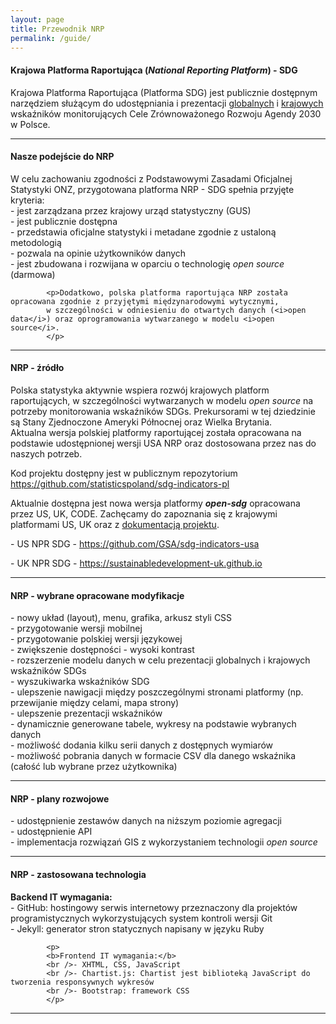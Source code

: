 ```yaml
---
layout: page
title: Przewodnik NRP
permalink: /guide/
---
```

<article>
            <h4>Krajowa Platforma Raportująca (<i>National Reporting Platform</i>) - SDG</h4>
            <p>Krajowa Platforma Raportująca (Platforma SDG) jest publicznie dostępnym narzędziem służącym do udostępniania i prezentacji <a href="https://sdg.gov.pl/"  target="_blank">globalnych</a> i 
		    <a href="https://sdg.gov.pl/statistics_nat/"  target="_blank">krajowych</a> wskaźników monitorujących Cele Zrównoważonego Rozwoju Agendy 2030 w Polsce.</p>
</article>
<hr>
<article>
            <h4>Nasze podejście do NRP</h4>
            <p>W celu zachowaniu zgodności z Podstawowymi Zasadami  Oficjalnej Statystyki ONZ,
             przygotowana platforma NRP - SDG spełnia przyjęte kryteria:
            <br />- jest zarządzana przez krajowy urząd statystyczny (GUS)
            <br />- jest publicznie dostępna
            <br />- przedstawia oficjalne statystyki i metadane zgodnie z ustaloną metodologią
            <br />- pozwala na opinie użytkowników danych
            <br />- jest zbudowana i rozwijana w oparciu o technologię <i>open source</i> (darmowa)</p>

            <p>Dodatkowo, polska platforma raportująca NRP została opracowana zgodnie z przyjętymi międzynarodowymi wytycznymi,
            w szczególności w odniesieniu do otwartych danych (<i>open data</i>) oraz oprogramowania wytwarzanego w modelu <i>open source</i>.
            </p>
</article>
<hr>
<article>
            <h4>NRP - źródło</h4>
            <p>Polska statystyka aktywnie wspiera rozwój krajowych platform raportujących, w szczególności
            wytwarzanych w modelu <i>open source</i> na potrzeby monitorowania wskaźników SDGs.
            Prekursorami w tej dziedzinie są Stany Zjednoczone Ameryki Północnej oraz Wielka Brytania.
			<br />
            Aktualna wersja polskiej platformy raportującej została opracowana na podstawie
            udostępnionej wersji USA NRP oraz dostosowana przez nas do naszych potrzeb.</p>
            <p>Kod projektu dostępny jest w publicznym repozytorium
            <a href="https://github.com/statisticspoland/sdg-indicators-pl"  target="_blank">
            https://github.com/statisticspoland/sdg-indicators-pl</a>
            </p>
            <p>
            Aktualnie dostępna jest nowa wersja platformy <b><i>open-sdg</i></b> opracowana przez US, UK, CODE.
            Zachęcamy do zapoznania się z krajowymi platformami US, UK oraz z <a href="https://open-sdg.readthedocs.io/en/latest/"  target="_blank">dokumentacją projektu</a>.
            </p>
            <p>
            - US NPR SDG -
            <a href="https://github.com/GSA/sdg-indicators-usa" target="_blank">https://github.com/GSA/sdg-indicators-usa</a>
            </p>
            <p>
            - UK NPR SDG -
            <a href="https://sustainabledevelopment-uk.github.io" target="_blank">https://sustainabledevelopment-uk.github.io</a>
            </p>
</article>
<hr>
<article>
            <h4>NRP - wybrane opracowane modyfikacje</h4>
            <p>
            - nowy układ (layout), menu, grafika, arkusz styli CSS
            <br />- przygotowanie wersji mobilnej
            <br />- przygotowanie polskiej wersji językowej
            <br />- zwiększenie dostępności - wysoki kontrast
            <br />- rozszerzenie modelu danych w celu prezentacji globalnych i krajowych wskaźników SDGs
            <br />- wyszukiwarka wskaźników SDG
            <br />- ulepszenie nawigacji między poszczególnymi stronami platformy (np. przewijanie między celami, mapa strony)
            <br />- ulepszenie prezentacji wskaźników
            <br />- dynamicznie generowane tabele, wykresy na podstawie wybranych danych
            <br />- możliwość dodania kilku serii danych z dostępnych wymiarów
            <br />- możliwość pobrania danych w formacie CSV dla danego wskaźnika (całość lub wybrane przez użytkownika)
            </p>
</article>
<hr>
<article>
            <h4>NRP - plany rozwojowe</h4>
            <p>
            - udostępnienie zestawów danych na niższym poziomie agregacji
            <br />- udostępnienie API
            <br />- implementacja rozwiązań GIS z wykorzystaniem technologii <i>open source</i>
            </p>
</article>
<hr>
<article>
            <h4>NRP - zastosowana technologia</h4>
            <p>
            <b>Backend IT wymagania:</b>
            <br />- GitHub: hostingowy serwis internetowy przeznaczony dla projektów programistycznych wykorzystujących system kontroli wersji Git
            <br />- Jekyll: generator stron statycznych napisany w języku Ruby
            </p>

            <p>
            <b>Frontend IT wymagania:</b>
            <br />-	XHTML, CSS, JavaScript
            <br />-	Chartist.js: Chartist jest biblioteką JavaScript do tworzenia responsywnych wykresów
			<br />-	Bootstrap: framework CSS
            </p>
</article>
<hr>

